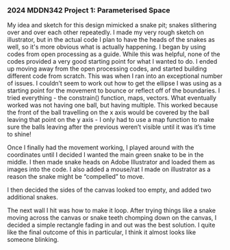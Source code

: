 
### 2024 MDDN342 Project 1: Parameterised Space

My idea and sketch for this design mimicked a snake pit; snakes slithering over and over each other repeatedly. I made my very rough sketch on illustrator, but in the actual code I plan to have the heads of the snakes as well, so it's more obvious what is actually happening.
I began by using codes from open processing as a guide. While this was helpful, none of the codes provided a very good starting point for what I wanted to do.
I ended up moving away from the open processing codes, and started building different code from scratch. This was when I ran into an exceptional number of issues. I couldn’t seem to work out how to get the ellipse I was using as a starting point for the movement to bounce or reflect off of the boundaries. I tried everything - the constrain() function, maps, vectors. What eventually worked was not having one ball, but having multiple. This worked because the front of the ball travelling on the x axis would be covered by the ball leaving that point on the y axis - I only had to use a map function to make sure the balls leaving after the previous weren’t visible until it was it’s time to shine! 

Once I finally had the movement working, I played around with the coordinates until I decided I wanted the main green snake to be in the middle. I then made snake heads on Adobe Illustrator and loaded them as images into the code. I also added a mouse/rat I made on illustrator as a reason the snake might be “compelled” to move. 

I then decided the sides of the canvas looked too empty, and added two additional snakes. 

The next wall I hit was how to make it loop. After trying things like a snake moving across the canvas or snake teeth chomping down on the canvas, I decided a simple rectangle fading in and out was the best solution. I quite like the final outcome of this in particular, I think it almost looks like someone blinking. 


